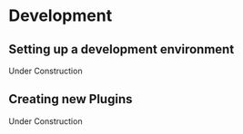 # Development

## Setting up a development environment&#x20;

Under Construction

## Creating new Plugins

&#x20;Under Construction
